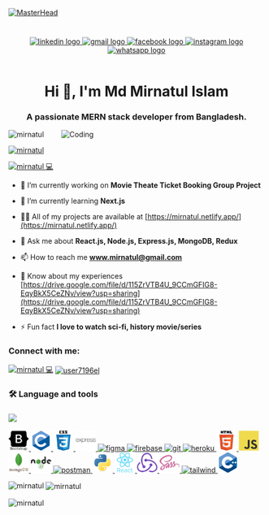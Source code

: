 [![MasterHead](https://contentstatic.techgig.com/photo/74771449/5-Statically-type-languages-every-programmer-should-explore.jpg)](https://mirnatul.io)


###

<br/>

<div align="center">
  <a href="https://www.linkedin.com/in/mdmirnatulislam/" target="_blank">
    <img src="https://img.shields.io/static/v1?message=LinkedIn&logo=linkedin&label=&color=0077B5&logoColor=white&labelColor=&style=flat" height="24" alt="linkedin logo"  />
  </a>
  <a href="www.mirnatul@gmail.com" target="_blank">
    <img src="https://img.shields.io/static/v1?message=Gmail&logo=gmail&label=&color=c71610&logoColor=white&labelColor=&style=flat" height="24" alt="gmail logo"  />
  </a>
  <a href="https://www.facebook.com/profile.php?id=61553034873123" target="_blank">
    <img src="https://img.shields.io/static/v1?message=Facebook&logo=facebook&label=&color=1877F2&logoColor=white&labelColor=&style=flat" height="24" alt="facebook logo"  />
  </a>
  <a href="https://www.instagram.com/mirnatulislam/" target="_blank">
    <img src="https://img.shields.io/static/v1?message=Instagram&logo=instagram&label=&color=E4405F&logoColor=white&labelColor=&style=flat" height="24" alt="instagram logo"  />
  </a>
  <a href="https://wa.me/8801763199000">
    <img src="https://img.shields.io/static/v1?message=Whatsapp&logo=whatsapp&label=&color=25D366&logoColor=white&labelColor=&style=flat" height="24" alt="whatsapp logo"  />
  </a>
</div>

<br/>

###


<h1 align="center">Hi 👋, I'm Md Mirnatul Islam</h1>
<h3 align="center">A passionate MERN stack developer from Bangladesh.</h3>
<img align="right" alt="Coding" width="400" src="https://cdn.dribbble.com/users/1162077/screenshots/3848914/programmer.gif">

<p align="left"> <img src="https://komarev.com/ghpvc/?username=mirnatul&label=Profile%20views&color=0e75b6&style=flat" alt="mirnatul" /> </p>

<p align="left"> <a href="https://github.com/ryo-ma/github-profile-trophy"><img src="https://github-profile-trophy.vercel.app/?username=mirnatul" alt="mirnatul" /></a> </p>

<p align="left"> <a href="https://twitter.com/mirnatul 💻" target="blank"><img src="https://img.shields.io/twitter/follow/mirnatul 💻?logo=twitter&style=for-the-badge" alt="mirnatul 💻" /></a> </p>

- 🔭 I’m currently working on **Movie Theate Ticket Booking Group Project**

- 🌱 I’m currently learning **Next.js**

- 👨‍💻 All of my projects are available at [https://mirnatul.netlify.app/](https://mirnatul.netlify.app/)

- 💬 Ask me about **React.js, Node.js, Express.js, MongoDB, Redux**

- 📫 How to reach me **www.mirnatul@gmail.com**

- 📄 Know about my experiences [https://drive.google.com/file/d/115ZrVTB4U_9CCmGFIG8-EqyBkX5CeZNv/view?usp=sharing](https://drive.google.com/file/d/115ZrVTB4U_9CCmGFIG8-EqyBkX5CeZNv/view?usp=sharing)

- ⚡ Fun fact **I love to watch sci-fi, history movie/series**

<h3 align="left">Connect with me:</h3>
<p align="left">
<a href="https://twitter.com/mirnatul 💻" target="blank"><img align="center" src="https://raw.githubusercontent.com/rahuldkjain/github-profile-readme-generator/master/src/images/icons/Social/twitter.svg" alt="mirnatul 💻" height="30" width="40" /></a>
<a href="https://www.leetcode.com/user7196el" target="blank"><img align="center" src="https://raw.githubusercontent.com/rahuldkjain/github-profile-readme-generator/master/src/images/icons/Social/leet-code.svg" alt="user7196el" height="30" width="40" /></a>
</p>

###

<h3 align="left">🛠 Language and tools</h3>

###

<div align="left">
  <a href="https://skillicons.dev">
    <img src="https://skillicons.dev/icons?i=html,css" />
  </a>
</div>
<p align="left"> <a href="https://getbootstrap.com" target="_blank" rel="noreferrer"> <img src="https://raw.githubusercontent.com/devicons/devicon/master/icons/bootstrap/bootstrap-plain-wordmark.svg" alt="bootstrap" width="40" height="40"/> </a> <a href="https://www.cprogramming.com/" target="_blank" rel="noreferrer"> <img src="https://raw.githubusercontent.com/devicons/devicon/master/icons/c/c-original.svg" alt="c" width="40" height="40"/> </a> <a href="https://www.w3schools.com/css/" target="_blank" rel="noreferrer"> <img src="https://raw.githubusercontent.com/devicons/devicon/master/icons/css3/css3-original-wordmark.svg" alt="css3" width="40" height="40"/> </a> <a href="https://expressjs.com" target="_blank" rel="noreferrer"> <img src="https://raw.githubusercontent.com/devicons/devicon/master/icons/express/express-original-wordmark.svg" alt="express" width="40" height="40"/> </a> <a href="https://www.figma.com/" target="_blank" rel="noreferrer"> <img src="https://www.vectorlogo.zone/logos/figma/figma-icon.svg" alt="figma" width="40" height="40"/> </a> <a href="https://firebase.google.com/" target="_blank" rel="noreferrer"> <img src="https://www.vectorlogo.zone/logos/firebase/firebase-icon.svg" alt="firebase" width="40" height="40"/> </a> <a href="https://git-scm.com/" target="_blank" rel="noreferrer"> <img src="https://www.vectorlogo.zone/logos/git-scm/git-scm-icon.svg" alt="git" width="40" height="40"/> </a> <a href="https://heroku.com" target="_blank" rel="noreferrer"> <img src="https://www.vectorlogo.zone/logos/heroku/heroku-icon.svg" alt="heroku" width="40" height="40"/> </a> <a href="https://www.w3.org/html/" target="_blank" rel="noreferrer"> <img src="https://raw.githubusercontent.com/devicons/devicon/master/icons/html5/html5-original-wordmark.svg" alt="html5" width="40" height="40"/> </a> <a href="https://developer.mozilla.org/en-US/docs/Web/JavaScript" target="_blank" rel="noreferrer"> <img src="https://raw.githubusercontent.com/devicons/devicon/master/icons/javascript/javascript-original.svg" alt="javascript" width="40" height="40"/> </a> <a href="https://www.mongodb.com/" target="_blank" rel="noreferrer"> <img src="https://raw.githubusercontent.com/devicons/devicon/master/icons/mongodb/mongodb-original-wordmark.svg" alt="mongodb" width="40" height="40"/> </a> <a href="https://nodejs.org" target="_blank" rel="noreferrer"> <img src="https://raw.githubusercontent.com/devicons/devicon/master/icons/nodejs/nodejs-original-wordmark.svg" alt="nodejs" width="40" height="40"/> </a> <a href="https://postman.com" target="_blank" rel="noreferrer"> <img src="https://www.vectorlogo.zone/logos/getpostman/getpostman-icon.svg" alt="postman" width="40" height="40"/> </a> <a href="https://www.python.org" target="_blank" rel="noreferrer"> <img src="https://raw.githubusercontent.com/devicons/devicon/master/icons/python/python-original.svg" alt="python" width="40" height="40"/> </a> <a href="https://reactjs.org/" target="_blank" rel="noreferrer"> <img src="https://raw.githubusercontent.com/devicons/devicon/master/icons/react/react-original-wordmark.svg" alt="react" width="40" height="40"/> </a> <a href="https://redux.js.org" target="_blank" rel="noreferrer"> <img src="https://raw.githubusercontent.com/devicons/devicon/master/icons/redux/redux-original.svg" alt="redux" width="40" height="40"/> </a> <a href="https://sass-lang.com" target="_blank" rel="noreferrer"> <img src="https://raw.githubusercontent.com/devicons/devicon/master/icons/sass/sass-original.svg" alt="sass" width="40" height="40"/> </a> <a href="https://tailwindcss.com/" target="_blank" rel="noreferrer"> <img src="https://www.vectorlogo.zone/logos/tailwindcss/tailwindcss-icon.svg" alt="tailwind" width="40" height="40"/> </a> <a href="https://www.w3schools.com/cpp/" target="_blank" rel="noreferrer"> <img src="https://raw.githubusercontent.com/devicons/devicon/master/icons/cplusplus/cplusplus-original.svg" alt="cplusplus" width="40" height="40"/> </a> </p>

<p><img align="left" src="https://github-readme-stats.vercel.app/api/top-langs?username=mirnatul&show_icons=true&locale=en&layout=compact" alt="mirnatul" /></p>

<p>&nbsp;<img align="center" src="https://github-readme-stats.vercel.app/api?username=mirnatul&show_icons=true&locale=en" alt="mirnatul" /></p>

<p><img align="center" src="https://github-readme-streak-stats.herokuapp.com/?user=mirnatul&" alt="mirnatul" /></p>
